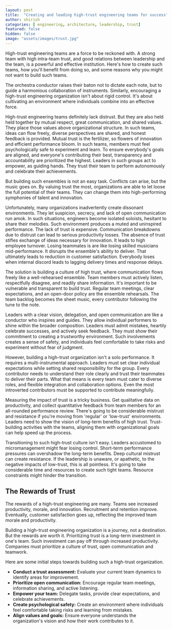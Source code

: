 ```yaml
---
layout: post
title:  "Creating and leading high-trust engineering teams for success"
author: shirish
categories: [ engineering, architecture, leadership, trust]
featured: false
hidden: false
image: "assets/images/trust.jpg"
---
```


High-trust engineering teams are a force to be reckoned with. A strong team with high intra-team trust, and good relations between leadership and the team, is a powerful and effective institution. Here's how to create such teams, how you'll benefit from doing so, and some reasons why you might not want to build such teams.

The orchestra conductor raises their baton not to dictate each note, but to guide a harmonious collaboration of instruments. Similarly, encouraging a high-trust engineering organization isn't about rigid control. It's about cultivating an environment where individuals combine into an effective force.

High-trust engineering teams definitely lack distrust. But they are also held held together by mutual respect, great communication, and shared values. They place those values above organizational structure. In such teams, ideas can flow freely, diverse perspectives are shared, and honest feedback is provided. Mutual trust is the fertilizer, so flowers of innovation and efficient performance bloom. In such teams, members must feel psychologically safe to experiment and learn. To ensure everybody's goals are aligned, and everyone's contributing their best, transparency and accountability are prioritized the highest. Leaders in such groups act to empower, as guiding hands. They trust their team to perform autonomously and celebrate their achievements.

But building such ensembles is not an easy task. Conflicts can arise, but the music goes on. By valuing trust the most, organizations are able to let loose the full potential of their teams. They can change them into high-performing symphonies of talent and innovation.

Unfortunately, many organizations inadvertently create dissonant environments. They let suspicion, secrecy, and lack of open communication run amok. In such situations, engineers become isolated soloists, hesitant to share their melodies. Such environment produces a muted and uninspired performance. The lack of trust is expensive. Communication breakdowns due to distrust can lead to serious productivity losses. The absence of trust stifles exchange of ideas necessary for innovation. It leads to high employee turnover. Losing teammates is are like losing skilled musicians mid-performance. It disrupts the ensemble's ability to deliver. That ultimately leads to reduction in customer satisfaction. Everybody loses when internal discord leads to lagging delivery times and response delays. 

The solution is building a culture of high trust, where communication flows freely like a well-rehearsed ensemble. Team members must actively listen, respectfully disagree, and readily share information. It's important to be vulnerable and transparent to build trust. Regular team meetings, clear expectations, and an open-door policy are the ensemble rehearsals. The team backlog becomes the sheet music, every contributor following the tune to the note.

Leaders with a clear vision, delegation, and open communication are like a conductor who inspires and guides. They allow individual performers to shine within the broader composition. Leaders must admit mistakes, heartily celebrate successes, and actively seek feedback. They must show their commitment to creating a trustworthy environment. Such involvements creates a sense of safety, and individuals feel comfortable to take risks and experiment without fear of judgment.

However, building a high-trust organization isn't a solo performance. It requires a multi-instrumental approach. Leaders must set clear individual expectations while setting shared responsibility for the group. Every contributor needs to understand their role clearly and trust their teammates to deliver their parts. What that means is every team must cater to diverse roles, and flexible integration and collaboration options. Even the most introverted contributors must be supported to contribute meaningfully.

Measuring the impact of trust is a tricky business. Get qualitative data on productivity, and collect quantitative feedback from team members for an all-rounded performance review. There's going to be considerable mistrust and resistance if you're moving from 'regular' or 'low-trust' environments. Leaders need to show the vision of long-term benefits of high trust. Trust-building activities with the teams, aligning them with organizational goals can help speed up the process.

Transitioning to such high-trust culture isn't easy. Leaders accustomed to micromanagement might fear losing control. Short-term performance pressures can overshadow the long-term benefits. Deep cultural mistrust can create resistance. If the leadership is unaware, or apathetic, to the negative impacts of low-trust, this is all pointless. It's going to take considerable time and resources to create such tight teams. Resource constraints might hinder the transition. 

## The Rewards of Trust

The rewards of a high-trust engineering are many. Teams see increased productivity, morale, and innovation. Recruitment and retention improve. Eventually, customer satisfaction goes up, reflecting the improved team morale and productivity.

Building a high-trust engineering organization is a journey, not a destination. But the rewards are worth it. Prioritizing trust is  a long-term investment in one's team. Such investment can pay off through increased productivity. Companies must prioritize a culture of trust, open communication and teamwork.

Here are some initial steps towards building such a high-trust organization.

* **Conduct a trust assessment:** Evaluate your current team dynamics to identify areas for improvement. 
* **Prioritize open communication:** Encourage regular team meetings, information sharing, and active listening.
* **Empower your team:** Delegate tasks, provide clear expectations, and celebrate achievements.
* **Create psychological safety:** Create an environment where individuals feel comfortable taking risks and learning from mistakes.
* **Align values and goals:** Ensure everyone understands the organization's vision and how their work contributes to it.

